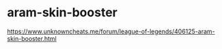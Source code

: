 # aram-skin-booster
https://www.unknowncheats.me/forum/league-of-legends/406125-aram-skin-booster.html
